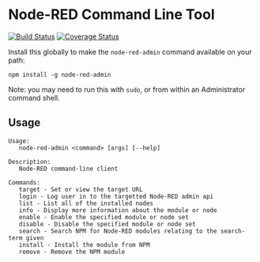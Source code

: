 # Node-RED Command Line Tool

[![Build Status](https://travis-ci.org/node-red/node-red-admin.svg?branch=master)](https://travis-ci.org/node-red/node-red-admin) [![Coverage Status](https://coveralls.io/repos/node-red/node-red-admin/badge.svg?branch=master)](https://coveralls.io/r/node-red/node-red-admin?branch=master)


Install this globally to make the `node-red-admin` command available on
your path:

    npm install -g node-red-admin

Note: you may need to run this with `sudo`, or from within an Administrator command shell.


## Usage

    Usage:
       node-red-admin <command> [args] [--help]
    
    Description:
       Node-RED command-line client
    
    Commands:
       target - Set or view the target URL
       login - Log user in to the targetted Node-RED admin api
       list - List all of the installed nodes
       info - Display more information about the module or node
       enable - Enable the specified module or node set
       disable - Disable the specified module or node set
       search - Search NPM for Node-RED modules relating to the search-term given
       install - Install the module from NPM
       remove - Remove the NPM module

